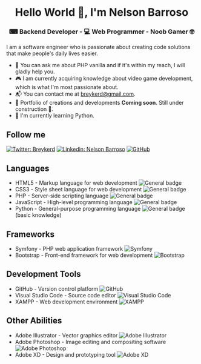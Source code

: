 <h1 align="center">Hello World  👋, I'm Nelson Barroso</h1>

<h3 align="center">⌨ Backend Developer - 💻 Web Programmer - Noob Gamer 🤓</h3>

I am a software engineer who is passionate about creating code solutions that make people's daily lives easier.

- 🐘 You can ask me about PHP vanilla and if it's within my reach, I will gladly help you.
- :video_game: I am currently acquiring knowledge about video game development, which is what I'm most passionate about.
- 📬 You can contact me at [breykerd@gmail.com](mailto:breykerd@gmail.com).
- 💼 Portfolio of creations and developments **Coming soon**. Still under construction 🤣.
- 🐍 I'm currently learning Python.

## Follow me

[![Twitter: Breykerd](https://img.shields.io/badge/@breykerdnelson-1DA1F2?style=for-the-badge&logo=twitter&logoColor=white)](https://twitter.com/breykerdnelson)
[![Linkedin: Nelson Barroso](https://img.shields.io/badge/nelson%20Barroso-0077B5?style=for-the-badge&logo=linkedin&logoColor=white)](https://www.linkedin.com/in/nelson-barroso/)
[![GitHub](https://img.shields.io/badge/breykerd-%23121011.svg?style=for-the-badge&logo=github&logoColor=white)](https://github.com/breykerd)

## Languages

- HTML5 - Markup language for web development ![General badge](https://img.shields.io/badge/HTML5-E34F26?style=for-the-badge&logo=html5&logoColor=white)
- CSS3 - Style sheet language for web development ![General badge](https://img.shields.io/badge/CSS3-1572B6?style=for-the-badge&logo=css3&logoColor=white)
- PHP - Server-side scripting language ![General badge](https://img.shields.io/badge/PHP-777BB4?style=for-the-badge&logo=php&logoColor=white)
- JavaScript - High-level programming language ![General badge](https://img.shields.io/badge/JavaScript-F7DF1E?style=for-the-badge&logo=javascript&logoColor=black)
- Python - General-purpose programming language ![General badge](https://img.shields.io/badge/Python-3776AB?style=for-the-badge&logo=python&logoColor=white) (basic knowledge)

## Frameworks

- Symfony - PHP web application framework ![Symfony](https://img.shields.io/badge/symfony-%23000000.svg?style=for-the-badge&logo=symfony&logoColor=white)
- Bootstrap - Front-end framework for web development ![Bootstrap](https://img.shields.io/badge/bootstrap-%23563D7C.svg?style=for-the-badge&logo=bootstrap&logoColor=white)

## Development Tools

- GitHub - Version control platform ![GitHub](https://img.shields.io/badge/github-%23121011.svg?style=for-the-badge&logo=github&logoColor=white)
- Visual Studio Code - Source code editor ![Visual Studio Code](https://img.shields.io/badge/Visual%20Studio%20Code-0078d7.svg?style=for-the-badge&logo=visual-studio-code&logoColor=white)
- XAMPP - Web development environment ![XAMPP](https://img.shields.io/badge/XAMPP-F37623?style=for-the-badge&logo=xampp&logoColor=white)

## Other Abilities

- Adobe Illustrator - Vector graphics editor ![Adobe Illustrator](https://img.shields.io/badge/adobe%20illustrator-%23FF9A00.svg?style=for-the-badge&logo=adobe%20illustrator&logoColor=white)
- Adobe Photoshop - Image editing and compositing software ![Adobe Photoshop](https://img.shields.io/badge/adobe%20photoshop-%2331A8FF.svg?style=for-the-badge&logo=adobe%20photoshop&logoColor=white)
- Adobe XD - Design and prototyping tool ![Adobe XD](https://img.shields.io/badge/Adobe%20XD-470137?style=for-the-badge&logo=Adobe%20XD&logoColor=#FF61F6)



